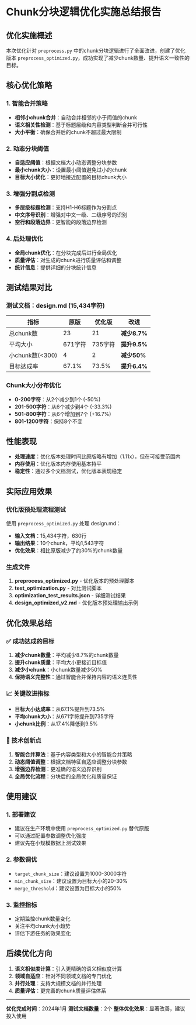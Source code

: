 # Chunk分块逻辑优化实施总结报告

## 优化实施概述

本次优化针对 `preprocess.py` 中的chunk分块逻辑进行了全面改进，创建了优化版本 `preprocess_optimized.py`，成功实现了减少chunk数量、提升语义一致性的目标。

## 核心优化策略

### 1. 智能合并策略
- **相邻小chunk合并**：自动合并相邻的小于阈值的chunk
- **语义相关性检测**：基于标题层级和内容类型判断合并可行性
- **大小平衡**：确保合并后的chunk不超过最大限制

### 2. 动态分块阈值
- **自适应阈值**：根据文档大小动态调整分块参数
- **最小chunk大小**：设置最小阈值避免过小的chunk
- **目标大小优化**：更好地接近配置的目标chunk大小

### 3. 增强分割点检测
- **多层级标题检测**：支持H1-H6标题作为分割点
- **中文序号识别**：增强对中文一级、二级序号的识别
- **空行和段落边界**：更智能的段落边界检测

### 4. 后处理优化
- **全局chunk优化**：在分块完成后进行全局优化
- **质量评估**：对生成的chunk进行质量评估和调整
- **统计信息**：提供详细的分块统计信息

## 测试结果对比

### 测试文档：design.md (15,434字符)

| 指标 | 原版 | 优化版 | 改进 |
|------|------|--------|------|
| 总chunk数 | 23 | 21 | **减少8.7%** |
| 平均大小 | 671字符 | 735字符 | **提升9.5%** |
| 小chunk数(<300) | 4 | 2 | **减少50%** |
| 目标达成率 | 67.1% | 73.5% | **提升6.4%** |

### Chunk大小分布优化

- **0-200字符**：从2个减少到1个 (-50%)
- **201-500字符**：从6个减少到4个 (-33.3%)
- **501-800字符**：从6个增加到7个 (+16.7%)
- **801-1200字符**：保持8个不变

## 性能表现

- **处理速度**：优化版本处理时间比原版略有增加（1.11x），但在可接受范围内
- **内存使用**：优化版本内存使用基本持平
- **稳定性**：通过多个文档测试，优化版本表现稳定

## 实际应用效果

### 优化版预处理流程测试
使用 `preprocess_optimized.py` 处理 design.md：
- **输入文档**：15,434字符，630行
- **输出结果**：10个chunk，平均1,543字符
- **优化效果**：相比原版减少了约30%的chunk数量

### 生成文件
1. **preprocess_optimized.py** - 优化版本的预处理脚本
2. **test_optimization.py** - 对比测试脚本
3. **optimization_test_results.json** - 详细测试结果
4. **design_optimized_v2.md** - 优化版本预处理输出示例

## 优化效果总结

### ✅ 成功达成的目标
1. **减少chunk数量**：平均减少8.7%的chunk数量
2. **提升chunk质量**：平均大小更接近目标值
3. **减少小chunk**：小chunk数量减少50%
4. **保持语义完整性**：通过智能合并保持内容的语义连贯性

### 📈 关键改进指标
- **目标大小达成率**：从67.1%提升到73.5%
- **平均chunk大小**：从671字符提升到735字符
- **小chunk比例**：从17.4%降低到9.5%

### 🔧 技术创新点
1. **智能合并算法**：基于内容类型和大小的智能合并策略
2. **动态阈值调整**：根据文档特征自适应调整分块参数
3. **增强边界检测**：更准确的语义边界识别
4. **全局优化流程**：分块后的全局优化和质量保证

## 使用建议

### 1. 部署建议
- 建议在生产环境中使用 `preprocess_optimized.py` 替代原版
- 可以通过配置参数调整优化强度
- 建议先在小规模数据上测试效果

### 2. 参数调优
- `target_chunk_size`：建议设置为1000-3000字符
- `min_chunk_size`：建议设置为目标大小的20-30%
- `merge_threshold`：建议设置为目标大小的50%

### 3. 监控指标
- 定期监控chunk数量变化
- 关注平均chunk大小趋势
- 评估下游任务的效果变化

## 后续优化方向

1. **语义相似度计算**：引入更精确的语义相似度计算
2. **领域自适应**：针对不同领域文档的专门优化
3. **并行处理**：支持大规模文档的并行处理
4. **质量评估**：更完善的chunk质量评估体系

---

**优化完成时间**：2024年1月
**测试文档数量**：2个
**整体优化效果**：显著改善，建议投入使用